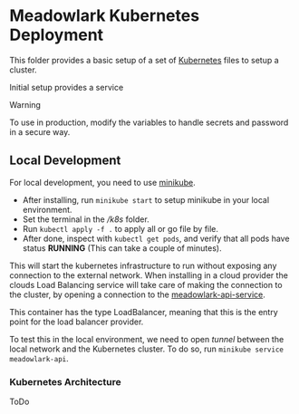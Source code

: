 # Meadowlark Kubernetes Deployment

This folder provides a basic setup of a set of
[Kubernetes](https://kubernetes.io/) files to setup a cluster.

Initial setup provides a service

> [!WARNING]
> To use in production, modify the variables to handle secrets and
> password in a secure way.

## Local Development

For local development, you need to use
[minikube](https://minikube.sigs.k8s.io/docs/start/).

* After installing, run `minikube start` to setup minikube in your local
  environment.
* Set the terminal in the */k8s* folder.
* Run `kubectl apply -f .` to apply all or go file by file.
* After done, inspect with `kubectl get pods`, and verify that all pods have
  status **RUNNING** (This can take a couple of minutes).

This will start the kubernetes infrastructure to run without exposing any
connection to the external network. When installing in a cloud provider the
clouds Load Balancing service will take care of making the connection to the
cluster, by opening a connection to the
[meadowlark-api-service](meadowlark-api-service.yaml).

This container has the type LoadBalancer, meaning that this is the entry point
for the load balancer provider.

To test this in the local environment, we need to open *tunnel* between the
local network and the Kubernetes cluster. To do so, run `minikube service
meadowlark-api`.

### Kubernetes Architecture

ToDo
